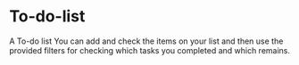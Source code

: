 # To-do-list
A To-do list
You can add and check the items on your list and then use the provided filters for checking which tasks you completed and which remains.
